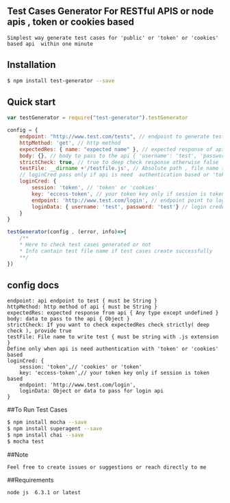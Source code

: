 
## Test Cases Generator For RESTful APIS or node apis , token or cookies based

    Simplest way generate test cases for 'public' or 'token' or 'cookies' based api  within one minute

## Installation

```bash
$ npm install test-generator --save
```

## Quick start 
```js
var testGenerator = require("test-generator").testGenerator

config = {
    endpoint: "http://www.test.com/tests", // endpoint to generate test cases
    httpMethod: 'get', // http method 
    expectedRes: { name: "expected name" }, // expected response of api
    body: {}, // body to pass to the api { 'username': 'test', 'password': 'test' } 
    strictCheck: true, // true to deep check response otherwise false
    testFile: __dirname +'/testfile.js', // Absolute path , file name to write test cases. It should be unique for each api otherwise it will override the test cases
    // loginCred pass only if api is need  authentication based or 'token' or 'cookies'
    loginCred: {
        session: 'token', // 'token' or 'cookies'
        key: 'eccess-token', // your token key only if session is token based
        endpoint: 'http://www.test.com/login', // endpoint point to login
        loginData: { username: 'test', password: 'test'} // login credentials for login
    }
}

testGenerator(config , (error, info)=>{
    /**
    * Here to check test cases generated or not
    * Info cantain test file name if test cases create successfully
    **/ 
})
```

## config docs

    endpoint: api endpoint to test { must be String }
    httpMethod: http method of api { must be String } 
    expectedRes: expected response from api { Any type except undefined }
    body: data to pass to the api { Object }
    strictCheck: If you want to check expectedRes check strictly( deep check ), provide true 
    testFile: File name to write test { must be string with .js extension } 
    Define only when api is need authentication with 'token' or 'cookies' based
    loginCred: {
        session: 'token',// 'cookies' or 'token'
        key: 'eccess-token',// your token key only if session is token based
        endpoint: 'http://www.test.com/login',
        loginData: Object or data to pass for login api
    }

##To Run Test Cases
```bash
$ npm install mocha --save
$ npm install superagent --save
$ npm install chai --save
$ mocha test
```
##Note
 
    Feel free to create issues or suggestions or reach directly to me 

##Requirements

    node js  6.3.1 or latest
